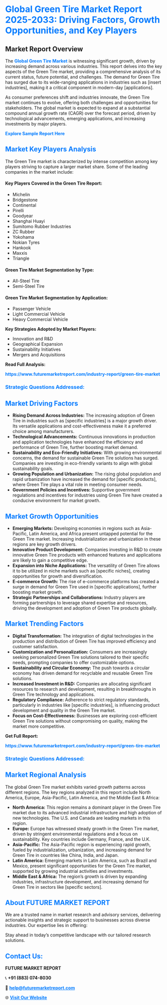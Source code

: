 <h1 style="color: #007BFF;">Global Green Tire Market Report 2025-2033: Driving Factors, Growth Opportunities, and Key Players</h1>

<section id="overview">
<h2>Market Report Overview</h2>
<p>The <a href="https://www.futuremarketreport.com/industry-report/green-tire-market" style="color: #007BFF; text-decoration: none;"><strong>Global Green Tire Market</strong></a> is witnessing significant growth, driven by increasing demand across various industries. This report delves into the key aspects of the Green Tire market, providing a comprehensive analysis of its current status, future potential, and challenges. The demand for Green Tire has surged due to its wide-ranging applications in industries such as [insert industries], making it a critical component in modern-day [applications].</p>
<p>As consumer preferences shift and industries innovate, the Green Tire market continues to evolve, offering both challenges and opportunities for stakeholders. The global market is expected to expand at a substantial compound annual growth rate (CAGR) over the forecast period, driven by technological advancements, emerging applications, and increasing investments by major players.</p>
</section>

<section id="overview">
<p><a href="https://www.futuremarketreport.com/request-sample/reportId=26312" style="color: #007BFF; text-decoration: none;"><strong>Explore Sample Report Here</strong></a></p>
</section>

<section id="key-players">
<h2 style="color: #007BFF;">Market Key Players Analysis</h2>
<p>The Green Tire market is characterized by intense competition among key players striving to capture a larger market share. Some of the leading companies in the market include:</p>
<h4>Key Players Covered in the Green Tire Report:</h4>
<ul><li>Michelin</li><li>Bridgestone</li><li>Continental</li><li>Pirelli</li><li>Goodyear</li><li>Shanghai Huayi</li><li>Sumitomo Rubber Industries</li><li>ZC Rubber</li><li>Yokohama</li><li>Nokian Tyres</li><li>Hankook</li><li>Maxxis</li><li>Triangle</li></ul>
<h4>Green Tire Market Segmentation by Type:</h4>
<ul><li>All-Steel Tire</li><li>Semi-Steel Tire</li></ul>

<h4>Green Tire Market Segmentation by Application:</h4>
<ul><li>Passenger Vehicle</li><li>Light Commercial Vehicle</li><li>Heavy Commercial Vehicle</li></ul>
<p><strong>Key Strategies Adopted by Market Players:</strong></p>
<ul>
<li>Innovation and R&D</li>
<li>Geographical Expansion</li>
<li>Sustainability Initiatives</li>
<li>Mergers and Acquisitions</li>
</ul>
</section>

<section>
<p><strong>Read Full Analysis: </strong></p><a href="https://www.futuremarketreport.com/industry-report/green-tire-market" style="color: #007BFF; text-decoration: none;"><strong>https://www.futuremarketreport.com/industry-report/green-tire-market</strong></a>
<h3 style="color: #007BFF;">Strategic Questions Addressed:</h3>
</section>

<section id="driving-factors">
<h2 style="color: #007BFF;">Market Driving Factors</h2>
<ul>
<li><strong>Rising Demand Across Industries:</strong> The increasing adoption of Green Tire in industries such as [specific industries] is a major growth driver. Its versatile applications and cost-effectiveness make it a preferred choice among manufacturers.</li>
<li><strong>Technological Advancements:</strong> Continuous innovations in production and application technologies have enhanced the efficiency and performance of Green Tire, further boosting market demand.</li>
<li><strong>Sustainability and Eco-Friendly Initiatives:</strong> With growing environmental concerns, the demand for sustainable Green Tire solutions has surged. Companies are investing in eco-friendly variants to align with global sustainability goals.</li>
<li><strong>Growing Population and Urbanization:</strong> The rising global population and rapid urbanization have increased the demand for [specific products], where Green Tire plays a vital role in meeting consumer needs.</li>
<li><strong>Government Policies and Incentives:</strong> Supportive government regulations and incentives for industries using Green Tire have created a conducive environment for market growth.</li>
</ul>
</section>

<section id="growth-opportunities">
<h2 style="color: #007BFF;">Market Growth Opportunities</h2>
<ul>
<li><strong>Emerging Markets:</strong> Developing economies in regions such as Asia-Pacific, Latin America, and Africa present untapped potential for the Green Tire market. Increasing industrialization and urbanization in these regions are key growth drivers.</li>
<li><strong>Innovative Product Development:</strong> Companies investing in R&D to create innovative Green Tire products with enhanced features and applications are likely to gain a competitive edge.</li>
<li><strong>Expansion into Niche Applications:</strong> The versatility of Green Tire allows it to be utilized in niche markets such as [specific niches], creating opportunities for growth and diversification.</li>
<li><strong>E-commerce Growth:</strong> The rise of e-commerce platforms has created a surge in demand for Green Tire used in [specific applications], further boosting market growth.</li>
<li><strong>Strategic Partnerships and Collaborations:</strong> Industry players are forming partnerships to leverage shared expertise and resources, driving the development and adoption of Green Tire products globally.</li>
</ul>
</section>

<section id="trending-factors">
<h2 style="color: #007BFF;">Market Trending Factors</h2>
<ul>
<li><strong>Digital Transformation:</strong> The integration of digital technologies in the production and distribution of Green Tire has improved efficiency and customer satisfaction.</li>
<li><strong>Customization and Personalization:</strong> Consumers are increasingly seeking personalized Green Tire solutions tailored to their specific needs, prompting companies to offer customizable options.</li>
<li><strong>Sustainability and Circular Economy:</strong> The push towards a circular economy has driven demand for recyclable and reusable Green Tire solutions.</li>
<li><strong>Increased Investment in R&D:</strong> Companies are allocating significant resources to research and development, resulting in breakthroughs in Green Tire technology and applications.</li>
<li><strong>Regulatory Compliance:</strong> Adherence to strict regulatory standards, particularly in industries like [specific industries], is influencing product development and quality in the Green Tire market.</li>
<li><strong>Focus on Cost-Effectiveness:</strong> Businesses are exploring cost-efficient Green Tire solutions without compromising on quality, making the market more competitive.</li>
</ul>
</section>

<section>
<p><strong>Get Full Report: </strong></p><a href="https://www.futuremarketreport.com/industry-report/green-tire-market" style="color: #007BFF; text-decoration: none;"><strong>https://www.futuremarketreport.com/industry-report/green-tire-market</strong></a>
<h3 style="color: #007BFF;">Strategic Questions Addressed:</h3>
</section>


<section id="regional-analysis">
<h2 style="color: #007BFF;">Market Regional Analysis</h2>
<p>The global Green Tire market exhibits varied growth patterns across different regions. The key regions analyzed in this report include North America, Europe, Asia-Pacific, Latin America, and the Middle East & Africa:</p>
<ul>
<li><strong>North America:</strong> This region remains a dominant player in the Green Tire market due to its advanced industrial infrastructure and high adoption of new technologies. The U.S. and Canada are leading markets in this region.</li>
<li><strong>Europe:</strong> Europe has witnessed steady growth in the Green Tire market, driven by stringent environmental regulations and a focus on sustainability. Key countries include Germany, France, and the U.K.</li>
<li><strong>Asia-Pacific:</strong> The Asia-Pacific region is experiencing rapid growth, fueled by industrialization, urbanization, and increasing demand for Green Tire in countries like China, India, and Japan.</li>
<li><strong>Latin America:</strong> Emerging markets in Latin America, such as Brazil and Mexico, present significant opportunities for the Green Tire market, supported by growing industrial activities and investments.</li>
<li><strong>Middle East & Africa:</strong> The region’s growth is driven by expanding industries, infrastructure development, and increasing demand for Green Tire in sectors like [specific sectors].</li>
</ul>
</section>

<footer>
<h2 style="color: #007BFF;">About FUTURE MARKET REPORT</h2>
<p>We are a trusted name in market research and advisory services, delivering actionable insights and strategic support to businesses across diverse industries. Our expertise lies in offering:</p>

<p>Stay ahead in today’s competitive landscape with our tailored research solutions.</p>

<h2 style="color: #007BFF;">Contact Us:</h2>
<p><strong>FUTURE MARKET REPORT</strong></p>
<p>📞 <strong>+91 (883) 074-8030</strong></p>
<p>📧 <strong><a href="mailto:help@futuremarketreport.com" style="color: #007BFF;">help@futuremarketreport.com</a></strong></p>
<p>🌐 <strong><a href="https://www.futuremarketreport.com/" style="color: #007BFF;">Visit Our Website</a></strong></p>
</footer>